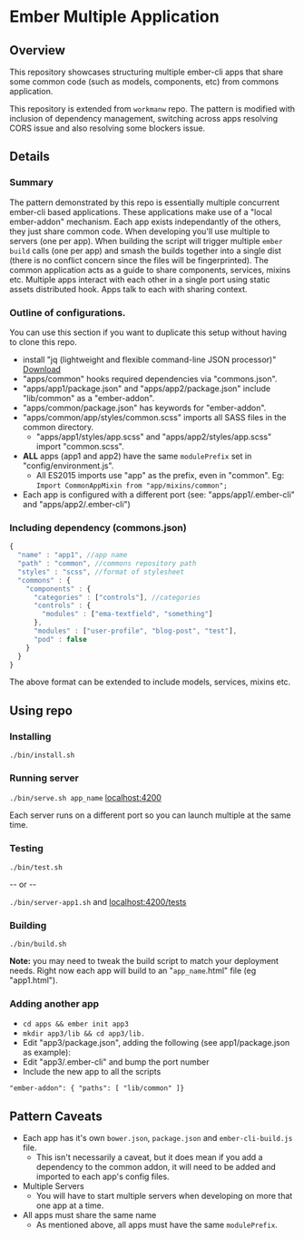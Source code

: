 # Ember Multiple Application

## Overview
This repository showcases structuring multiple ember-cli apps that share some common code (such as models, components, etc) from commons application.

This repository is extended from `workmanw` repo. The pattern is modified with inclusion of dependency management, switching across apps resolving CORS issue and also resolving some blockers issue.

## Details

### Summary

The pattern demonstrated by this repo is essentially multiple concurrent ember-cli based applications. These applications make use of a "local ember-addon" mechanism. Each app exists independantly of the others, they just share common code. When developing you'll use multiple to servers (one per app). When building the script will trigger multiple `ember build` calls (one per app) and smash the builds together into a single dist (there is no conflict concern since the files will be fingerprinted). The common application acts as a guide to share components, services, mixins etc. Multiple apps interact with each other in a single port using static assets distributed hook. Apps talk to each with sharing context.

### Outline of configurations.
You can use this section if you want to duplicate this setup without having to clone this repo.

* install "jq (lightweight and flexible command-line JSON processor)" [Download](https://stedolan.github.io/jq/download/)
* "apps/common" hooks required dependencies via "commons.json".
* "apps/app1/package.json" and "apps/app2/package.json" include "lib/common" as a "ember-addon".
* "apps/common/package.json" has keywords for "ember-addon".
* "apps/common/app/styles/common.scss" imports all SASS files in the common directory.
  - "apps/app1/styles/app.scss" and "apps/app2/styles/app.scss" import "common.scss".
* **ALL** apps (app1 and app2) have the same `modulePrefix` set in "config/environment.js".
  - All ES2015 imports use "app" as the prefix, even in "common". Eg: `Import CommonAppMixin from "app/mixins/common";`
* Each app is configured with a different port (see: "apps/app1/.ember-cli" and "apps/app2/.ember-cli")

### Including dependency (commons.json)

```javascript
{
  "name" : "app1", //app name
  "path" : "common", //commons repository path
  "styles" : "scss", //format of stylesheet
  "commons" : {
    "components" : {
      "categories" : ["controls"], //categories
      "controls" : {
        "modules" : ["ema-textfield", "something"]
      },
      "modules" : ["user-profile", "blog-post", "test"],
      "pod" : false
    }
  }
}
```

The above format can be extended to include models, services, mixins etc.


## Using repo

### Installing

  `./bin/install.sh`

### Running server

  `./bin/serve.sh app_name` [localhost:4200](http://localhost:4200)

Each server runs on a different port so you can launch multiple at the same time.

### Testing

  `./bin/test.sh`

  -- or --

  `./bin/server-app1.sh` and [localhost:4200/tests](http://localhost:4200/tests)

### Building

  `./bin/build.sh`

**Note:** you may need to tweak the build script to match your deployment needs. Right now each app will build to an "`app_name`.html" file (eg "app1.html").

### Adding another app
  * `cd apps && ember init app3`
  * `mkdir app3/lib && cd app3/lib.`
  * Edit "app3/package.json", adding the following (see app1/package.json as example):
  * Edit "app3/.ember-cli" and bump the port number
  * Include the new app to all the scripts

  ```"ember-addon": { "paths": [ "lib/common" ]}```

## Pattern Caveats
* Each app has it's own `bower.json`, `package.json` and `ember-cli-build.js` file.
  - This isn't necessarily a caveat, but it does mean if you add a dependency to the common addon, it will need to be added and imported to each app's config files.
* Multiple Servers
  - You will have to start multiple servers when developing on more that one app at a time.
* All apps must share the same name
  - As mentioned above, all apps must have the same `modulePrefix`.
